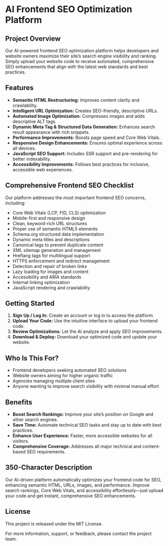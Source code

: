 # AI Frontend SEO Optimization Platform

## Project Overview

Our AI-powered frontend SEO optimization platform helps developers and website owners maximize their site’s search engine visibility and ranking. Simply upload your website code to receive automated, comprehensive SEO enhancements that align with the latest web standards and best practices.

## Features

- **Semantic HTML Restructuring:** Improves content clarity and crawlability.
- **Intelligent URL Optimization:** Creates SEO-friendly, descriptive URLs.
- **Automated Image Optimization:** Compresses images and adds descriptive ALT tags.
- **Dynamic Meta Tag & Structured Data Generation:** Enhances search result appearance with rich snippets.
- **Performance Improvements:** Boosts page speed and Core Web Vitals.
- **Responsive Design Enhancements:** Ensures optimal experience across all devices.
- **JavaScript SEO Support:** Includes SSR support and pre-rendering for better indexability.
- **Accessibility Improvements:** Follows best practices for inclusive, accessible web experiences.

## Comprehensive Frontend SEO Checklist

Our platform addresses the most important frontend SEO concerns, including:

- Core Web Vitals (LCP, FID, CLS) optimization
- Mobile-first and responsive design
- Clean, keyword-rich URL structures
- Proper use of semantic HTML5 elements
- Schema.org structured data implementation
- Dynamic meta titles and descriptions
- Canonical tags to prevent duplicate content
- XML sitemap generation and management
- Hreflang tags for multilingual support
- HTTPS enforcement and redirect management
- Detection and repair of broken links
- Lazy loading for images and content
- Accessibility and ARIA standards
- Internal linking optimization
- JavaScript rendering and crawlability

## Getting Started

1. **Sign Up / Log In:** Create an account or log in to access the platform.
2. **Upload Your Code:** Use the intuitive interface to upload your frontend code.
3. **Review Optimizations:** Let the AI analyze and apply SEO improvements.
4. **Download & Deploy:** Download your optimized code and update your website.

## Who Is This For?

- Frontend developers seeking automated SEO solutions
- Website owners aiming for higher organic traffic
- Agencies managing multiple client sites
- Anyone wanting to improve search visibility with minimal manual effort

## Benefits

- **Boost Search Rankings:** Improve your site’s position on Google and other search engines.
- **Save Time:** Automate technical SEO tasks and stay up to date with best practices.
- **Enhance User Experience:** Faster, more accessible websites for all visitors.
- **Comprehensive Coverage:** Addresses all major technical and content-based SEO requirements.

## 350-Character Description

Our AI-driven platform automatically optimizes your frontend code for SEO, enhancing semantic HTML, URLs, images, and performance. Improve search rankings, Core Web Vitals, and accessibility effortlessly—just upload your code and get instant, comprehensive SEO enhancements.

## License

This project is released under the MIT License.

For more information, support, or feedback, please contact the project team.
